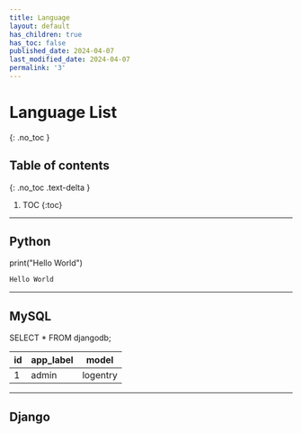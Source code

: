 ```yaml
---
title: Language
layout: default
has_children: true
has_toc: false
published_date: 2024-04-07
last_modified_date: 2024-04-07
permalink: '3'
---
```


# Language List
{: .no_toc }

## Table of contents
{: .no_toc .text-delta }

1. TOC
{:toc}

---

## Python

<div class="code-example" markdown="1">
print("Hello World")
</div>

```python
Hello World
```

---

## MySQL

<div class="code-example" markdown="1">
SELECT * FROM djangodb;
</div>

| id | app_label |   model   |
|----|-----------|-----------|
|  1 |   admin   |  logentry |

---

## Django
